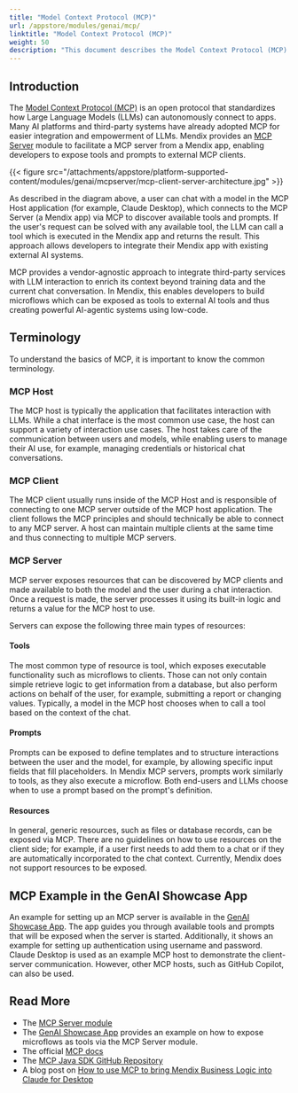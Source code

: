 ```yaml
---
title: "Model Context Protocol (MCP)"
url: /appstore/modules/genai/mcp/
linktitle: "Model Context Protocol (MCP)"
weight: 50
description: "This document describes the Model Context Protocol (MCP) and how it is used in Mendix."
---
```


## Introduction

The [Model Context Protocol (MCP)](https://modelcontextprotocol.io/introduction) is an open protocol that standardizes how Large Language Models (LLMs) can autonomously connect to apps. Many AI platforms and third-party systems have already adopted MCP for easier integration and empowerment of LLMs. Mendix provides an [MCP Server](/appstore/modules/genai/mcp-server/) module to facilitate a MCP server from a Mendix app, enabling developers to expose tools and prompts to external MCP clients.

{{< figure src="/attachments/appstore/platform-supported-content/modules/genai/mcpserver/mcp-client-server-architecture.jpg" >}}

As described in the diagram above, a user can chat with a model in the MCP Host application (for example, Claude Desktop), which connects to the MCP Server (a Mendix app) via MCP to discover available tools and prompts. If the user's request can be solved with any available tool, the LLM can call a tool which is executed in the Mendix app and returns the result. This approach allows developers to integrate their Mendix app with existing external AI systems.

MCP provides a vendor-agnostic approach to integrate third-party services with LLM interaction to enrich its context beyond training data and the current chat conversation. In Mendix, this enables developers to build microflows which can be exposed as tools to external AI tools and thus creating powerful AI-agentic systems using low-code.

## Terminology

To understand the basics of MCP, it is important to know the common terminology.

### MCP Host

The MCP host is typically the application that facilitates interaction with LLMs. While a chat interface is the most common use case, the host can support a variety of interaction use cases. The host takes care of the communication between users and models, while enabling users to manage their AI use, for example, managing credentials or historical chat conversations.

### MCP Client

The MCP client usually runs inside of the MCP Host and is responsible of connecting to one MCP server outside of the MCP host application. The client follows the MCP principles and should technically be able to connect to any MCP server. A host can maintain multiple clients at the same time and thus connecting to multiple MCP servers.

### MCP Server

MCP server exposes resources that can be discovered by MCP clients and made available to both the model and the user during a chat interaction. Once a request is made, the server processes it using its built-in logic and returns a value for the MCP host to use.

Servers can expose the following three main types of resources:

#### Tools

The most common type of resource is tool, which exposes executable functionality such as microflows to clients. Those can not only contain simple retrieve logic to get information from a database, but also perform actions on behalf of the user, for example, submitting a report or changing values. Typically, a model in the MCP host chooses when to call a tool based on the context of the chat.

#### Prompts

Prompts can be exposed to define templates and to structure interactions between the user and the model, for example, by allowing specific input fields that fill placeholders. In Mendix MCP servers, prompts work similarly to tools, as they also execute a microflow. Both end-users and LLMs choose when to use a prompt based on the prompt's definition.

#### Resources

In general, generic resources, such as files or database records, can be exposed via MCP. There are no guidelines on how to use resources on the client side; for example, if a user first needs to add them to a chat or if they are automatically incorporated to the chat context. Currently, Mendix does not support resources to be exposed.

## MCP Example in the GenAI Showcase App

An example for setting up an MCP server is available in the [GenAI Showcase App](https://marketplace.mendix.com/link/component/220475). The app guides you through available tools and prompts that will be exposed when the server is started. Additionally, it shows an example for setting up authentication using username and password. Claude Desktop is used as an example MCP host to demonstrate the client-server communication. However, other MCP hosts, such as GitHub Copilot, can also be used.

## Read More

* The [MCP Server module](/appstore/modules/genai/mcp-server/)
* The [GenAI Showcase App](https://marketplace.mendix.com/link/component/220475) provides an example on how to expose microflows as tools via the MCP Server module. 
* The official [MCP docs](https://modelcontextprotocol.io/introduction)
* The [MCP Java SDK GitHub Repository](https://github.com/modelcontextprotocol/java-sdk)
* A blog post on [How to use MCP to bring Mendix Business Logic into Claude for Desktop](https://www.mendix.com/blog/how-to-use-mcp-to-bring-mendix-business-logic-into-claude-for-desktop/)
